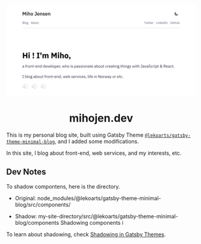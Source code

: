 <p align="center">
  <a href="https://mihojen.dev">
    <img alt="LekoArts" src="./static/banner.png" />
  </a>
</p>
<h1 align="center">
  mihojen.dev
</h1>

This is my personal blog site, built using Gatsby Theme [`@lekoarts/gatsby-theme-minimal-blog`](https://github.com/LekoArts/gatsby-themes/tree/main/themes/gatsby-theme-minimal-blog), and I added some modifications.

In this site, I blog about front-end, web services, and my interests, etc.

## Dev Notes
To shadow compontens, here is the directory.

- Original: node_modules/@lekoarts/gatsby-theme-minimal-blog/src/components/

- Shadow: my-site-directory/src/@lekoarts/gatsby-theme-minimal-blog/components
Shadowing components i

To learn about shadowing, check [Shadowing in Gatsby Themes](https://www.gatsbyjs.com/docs/how-to/plugins-and-themes/shadowing/).
